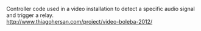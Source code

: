 Controller code used in a video installation to detect a specific audio signal and trigger a relay.<br>
http://www.thiagohersan.com/project/video-boleba-2012/
